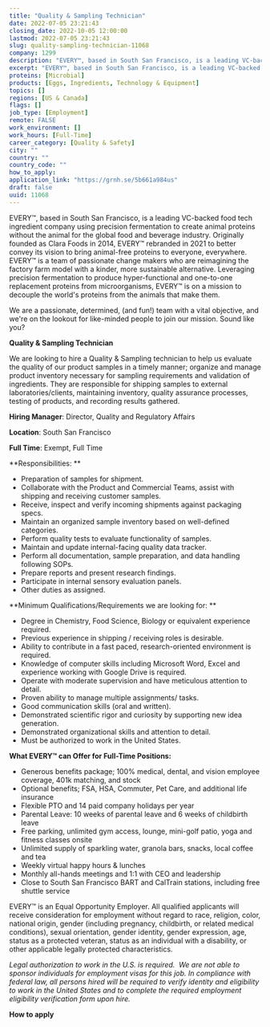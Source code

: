 ```yaml
---
title: "Quality & Sampling Technician"
date: 2022-07-05 23:21:43
closing_date: 2022-10-05 12:00:00
lastmod: 2022-07-05 23:21:43
slug: quality-sampling-technician-11068
company: 1299
description: "EVERY™, based in South San Francisco, is a leading VC-backed food tech ingredient company using precision fermentation to create animal proteins without the animal for the global food and beverage industry. Originally founded as Clara Foods in 2014, EVERY™ rebranded in 2021 to better convey its vision to bring animal-free proteins to everyone, everywhere. EVERY™ is a team of passionate change makers who are reimagining the factory farm model with a kinder, more sustainable alternative."
excerpt: "EVERY™, based in South San Francisco, is a leading VC-backed food tech ingredient company using precision fermentation to create animal proteins without the animal for the global food and beverage industry. Originally founded as Clara Foods in 2014, EVERY™ rebranded in 2021 to better convey its vision to bring animal-free proteins to everyone, everywhere. EVERY™ is a team of passionate change makers who are reimagining the factory farm model with a kinder, more sustainable alternative."
proteins: [Microbial]
products: [Eggs, Ingredients, Technology & Equipment]
topics: []
regions: [US & Canada]
flags: []
job_type: [Employment]
remote: FALSE
work_environment: []
work_hours: [Full-Time]
career_category: [Quality & Safety]
city: ""
country: ""
country_code: ""
how_to_apply: 
application_link: "https://grnh.se/5b661a984us"
draft: false
uuid: 11068
---
```

EVERY™, based in South San Francisco, is a leading VC-backed food tech
ingredient company using precision fermentation to create animal
proteins without the animal for the global food and beverage industry.
Originally founded as Clara Foods in 2014, EVERY™ rebranded in 2021 to
better convey its vision to bring animal-free proteins to everyone,
everywhere. EVERY™ is a team of passionate change makers who are
reimagining the factory farm model with a kinder, more sustainable
alternative. Leveraging precision fermentation to produce
hyper-functional and one-to-one replacement proteins from
microorganisms, EVERY™ is on a mission to decouple the world's proteins
from the animals that make them.

We are a passionate, determined, (and fun!) team with a vital objective,
and we\'re on the lookout for like-minded people to join our mission.
Sound like you?

**Quality & Sampling Technician**

We are looking to hire a Quality & Sampling technician to help us
evaluate the quality of our product samples in a timely manner; organize
and manage product inventory necessary for sampling requirements and
validation of ingredients. They are responsible for shipping samples to
external laboratories/clients, maintaining inventory, quality assurance
processes, testing of products, and recording results gathered. 

**Hiring Manager**: Director, Quality and Regulatory Affairs

**Location**: South San Francisco

**Full Time**: Exempt, Full Time

**Responsibilities: **

-   Preparation of samples for shipment.
-   Collaborate with the Product and Commercial Teams, assist with
    shipping and receiving customer samples.
-   Receive, inspect and verify incoming shipments against packaging
    specs.
-   Maintain an organized sample inventory based on well-defined
    categories.
-   Perform quality tests to evaluate functionality of samples.
-   Maintain and update internal-facing quality data tracker.
-   Perform all documentation, sample preparation, and data handling
    following SOPs.
-   Prepare reports and present research findings.
-   Participate in internal sensory evaluation panels.
-   Other duties as assigned.

**Minimum Qualifications/Requirements we are looking for: **

-   Degree in Chemistry, Food Science, Biology or equivalent experience
    required.
-   Previous experience in shipping / receiving roles is desirable.
-   Ability to contribute in a fast paced, research-oriented environment
    is required.
-   Knowledge of computer skills including Microsoft Word, Excel and
    experience working with Google Drive is required.
-   Operate with moderate supervision and have meticulous attention to
    detail.
-   Proven ability to manage multiple assignments/ tasks. 
-   Good communication skills (oral and written). 
-   Demonstrated scientific rigor and curiosity by supporting new idea
    generation.
-   Demonstrated organizational skills and attention to detail.
-   Must be authorized to work in the United States.

**What EVERY™ can Offer for Full-Time Positions:**

-   Generous benefits package; 100% medical, dental, and vision employee
    coverage, 401k matching, and stock
-   Optional benefits; FSA, HSA, Commuter, Pet Care, and additional life
    insurance
-   Flexible PTO and 14 paid company holidays per year
-   Parental Leave: 10 weeks of parental leave and 6 weeks of childbirth
    leave
-   Free parking, unlimited gym access, lounge, mini-golf patio, yoga
    and fitness classes onsite
-   Unlimited supply of sparkling water, granola bars, snacks, local
    coffee and tea
-   Weekly virtual happy hours & lunches
-   Monthly all-hands meetings and 1:1 with CEO and leadership
-   Close to South San Francisco BART and CalTrain stations, including
    free shuttle service

EVERY™ is an Equal Opportunity Employer. All qualified applicants will
receive consideration for employment without regard to race, religion,
color, national origin, gender (including pregnancy, childbirth, or
related medical conditions), sexual orientation, gender identity, gender
expression, age, status as a protected veteran, status as an individual
with a disability, or other applicable legally protected
characteristics.

*Legal authorization to work in the U.S. is required.  We are not able
to sponsor individuals for employment visas for this job. In compliance
with federal law, all persons hired will be required to verify identity
and eligibility to work in the United States and to complete the
required employment eligibility verification form upon hire.*


**How to apply**



